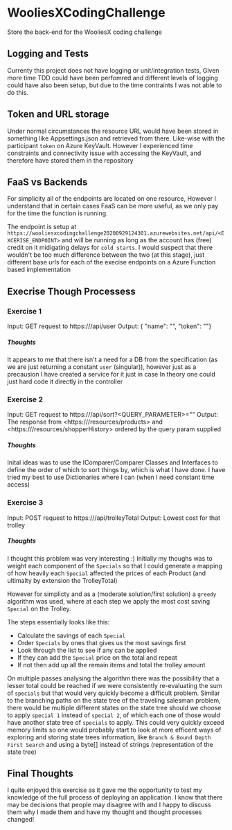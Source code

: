 # WooliesXCodingChallenge
Store the back-end for the WooliesX coding challenge

## Logging and Tests
Currenty this project does not have logging or unit/integration tests, Given more time TDD could have been perfomred and different levels of logging could have also been setup, but due to the time contraints I was not able to do this.

## Token and URL storage
Under normal circumstances the resource URL would have been stored in something like Appsettings.json and retrieved from there. Like-wise with the participant `token` on Azure KeyVault. However I experienced time constraints and connectivity issue with accessing the KeyVault, and therefore have stored them in the repository

## FaaS vs Backends
For simplicity all of the endpoints are located on one resource, However I understand that in certain cases FaaS can be more useful, as we only pay for the time the function is running.

The endpoint is setup at `https://wooliesxcodingchallenge20200929124301.azurewebsites.net/api/<EXCERISE_ENDPOINT>` and will be running as long as the account has (free) credit on it midigating delays for `cold starts`. I would suspect that there wouldn't be too much difference between the two (at this stage), just different base urls for each of the execise endpoints on a Azure Function based implementation

## Execrise Though Processess
### Exercise 1
Input: GET request to https://<FQDN>/api/user
Output: { "name": "<NAME>", "token": "<TOKEN>"}

##### Thoughts
It appears to me that there isn't a need for a DB from the specification (as we are just returning a constant `user` (singular)), however just as a precausion I have created a service for it just in case
In theory one could just hard code it directly in the controller

### Exercise 2
Input: GET request to https://<FQDN>/api/sort?<QUERY_PARAMETER>="<VALUE>"
Output: The response from <https://<FQDN>/resources/products> and <https://<FQDN>/resources/shopperHistory> ordered by the query param supplied
  
##### Thoughts
Inital ideas was to use the IComparer/Comparer Classes and Interfaces to define the order of which to sort things by, which is what I have done.
I have tried my best to use Dictionaries where I can (when I need constant time access)

### Exercise 3
Input: POST request to https://<FQDN>/api/trolleyTotal
Output: Lowest cost for that trolley
  
##### Thoughts
I thought this problem was very interesting :)
Initially my thoughs was to weight each component of the `Specials` so that I could generate a mapping of how heavily each `Special` affected the prices of each Product (and ultimalty by extension the TrolleyTotal)

However for simplicty and as a (moderate solution/first solution) a `greedy` algorithm was used, where at each step we apply the most cost saving `Special` on the Trolley. 

The steps essentially looks like this:
- Calculate the savings of each `Special`
- Order `Specials` by ones that gives us the most savings first
- Look through the list to see if any can be applied 
- If they can add the `Special` price on the total and repeat
- If not then add up all the remain items and total the trolley amount

On multiple passes analysing the algorithm there was the possibility that a lesser total could be reached if we were consistently re-evaluating the sum of `specials` but that would very quickly become a difficult problem. Similar to the branching paths on the state tree of the traveling salesman problem, there would be multiple different states on the state tree should we choose to apply `special 1` instead of `special 2`, of which each one of those would have another state tree of `specials` to apply. This could very quickly exceed memory limits so one would probably start to look at more efficent ways of exploring and storing state trees information, like `Branch & Bound Depth First Search` and using a byte[] instead of strings (representation of the state tree)

## Final Thoughts
I quite enjoyed this exercise as it gave me the opportunity to test my knowledge of the full process of deploying an application.
I know that there may be decisions that people may disagree with and I happy to discuss them why I made them and have my thought and thought processes changed!

